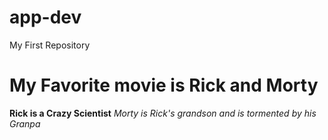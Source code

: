 # app-dev
My First Repository

# My Favorite movie is Rick and Morty

**Rick is a Crazy Scientist**
*Morty is Rick's grandson and is tormented by his Granpa*

